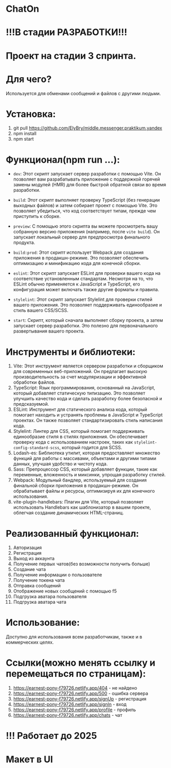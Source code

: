 # ChatOn
# !!!В стадии РАЗРАБОТКИ!!!
# Проект на стадии 3 спринта.
# Для чего?
Используется для обменами сообщений и файлов с другими людьми.
# Установка: 
1) git pull https://github.com/ElyBry/middle.messenger.praktikum.yandex
2) npm install
3) npm start
# Функционал(npm run ...):
- `dev`: Этот скрипт запускает сервер разработки с помощью Vite. Он позволяет вам разрабатывать приложение с поддержкой горячей замены модулей (HMR) для более быстрой обратной связи во время разработки.

- `build`: Этот скрипт выполняет проверку TypeScript (без генерации выходных файлов) и затем собирает проект с помощью Vite. Это позволяет убедиться, что код соответствует типам, прежде чем приступить к сборке.

- `preview`: С помощью этого скрипта вы можете просмотреть вашу собранную версию приложения (например, после `vite build`). Он запускает локальный сервер для предпросмотра финального продукта.

- `build:prod`: Этот скрипт использует Webpack для создания приложения в продакшн-режиме. Это позволяет обеспечить оптимизацию и минификацию кода для конечной сборки.

- `eslint`: Этот скрипт запускает ESLint для проверки вашего кода на соответствие установленным стандартам. Несмотря на то, что ESLint обычно применяется к JavaScript и TypeScript, его конфигурация может включать также другие форматы и правила.

- `stylelint`: Этот скрипт запускает Stylelint для проверки стилей вашего приложения. Это позволяет поддерживать единообразие и стиль вашего CSS/SCSS.

- `start`: Скрипт, который сначала выполняет сборку проекта, а затем запускает сервер разработки. Это полезно для первоначального развертывания вашего проекта.
# Инструменты и библиотеки:
1. Vite: Этот инструмент является сервером разработки и сборщиком для современных веб-приложений. Он предлагает высокую производительность за счет модуляризации и эффективной обработки файлов.
2. TypeScript: Язык программирования, основанный на JavaScript, который добавляет статическую типизацию. Это позволяет улучшить качество кода и сделать разработку более безопасной и предсказуемой.
3. ESLint: Инструмент для статического анализа кода, который помогает находить и устранять проблемы в JavaScript и TypeScript проектах. Он также позволяет стандартизировать стиль написания кода.
4. Stylelint: Линтер для CSS, который помогает поддерживать единообразие стиля в стилях приложения. Он обеспечивает проверку кода с использованием настроек, таких как `stylelint-config-standard-scss`, который годится для SCSS.
5. Lodash-es: Библиотека утилит, которая предоставляет множество функций для работы с массивами, объектами и другими типами данных, улучшая удобство и чистоту кода.
6. Sass: Препроцессор CSS, который добавляет функции, такие как переменные, вложенность и миксинки, упрощая разработку стилей.
7. Webpack: Модульный бандлер, используемый для создания финальной сборки приложения в продакшн-режиме. Он обрабатывает файлы и ресурсы, оптимизируя их для конечного использования.
8. vite-plugin-handlebars: Плагин для Vite, который позволяет использовать Handlebars как шаблонизатор в вашем проекте, облегчая создание динамических HTML-страниц.
# Реализованный функционал:
1. Авторизация
2. Регистрация
3. Выход из аккаунта
4. Получение первых чатов(без возможности получить больше)
5. Создание чата
6. Получение информации о пользователе
7. Получение токена чата
8. Отправка сообщений
9. Отображение новых сообщений с помощью f5
10. Подгрузка аватара пользователя 
11. Подгрузка аватара чата
# Использование:
Доступно для использования всем разработчикам, также и в коммерческих целях.
# Ссылки(можно менять ссылку и перемещаться по страницам):
1) https://earnest-pony-f79726.netlify.app/404 - не найдено
2) https://earnest-pony-f79726.netlify.app/500 - ошибка сервера
3) https://earnest-pony-f79726.netlify.app/signUp - регистрация
4) https://earnest-pony-f79726.netlify.app/signIn - вход
5) https://earnest-pony-f79726.netlify.app/profile - профиль
6) https://earnest-pony-f79726.netlify.app/chats - чат
# !!! Работает до 2025
# Макет в UI
